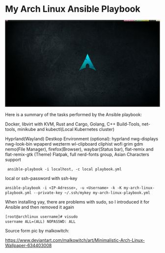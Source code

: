 # My Arch Linux Ansible Playbook

![Screenshot](screenshot.jpg)

Here is a summary of the tasks performed by the Ansible playbook:

Docker, libvirt with KVM, Rust and Cargo, Golang, C++ Build-Tools, net-tools, minikube and kubectl(Local Kubernetes cluster)

Hyprland(Wayland) Destkop Environment (optional):
hyprland nwg-displays nwg-look-bin wpaperd wezterm wl-clipboard cliphist wofi grim gdm
nemo(File Manager), firefox(Browser), waybar(Status bar), flat-remix and flat-remix-gtk (Theme)
Flatpak, full nerd-fonts group, Asian Characters support

```
 ansible-playbook -i localhost, -c local playbook.yml
```

local or ssh-password with ssh-key

```
ansible-playbook -i <IP-Adresse>, -u <Username> -k -K my-arch-linux-playbook.yml --private-key ~/.ssh/mykey my-arch-linux-playbook.yml
```

When installing yay, there are problems with sudo, so I introduced it for Ansible and then removed it again

```
[root@archlinux username]# visudo
username ALL=(ALL) NOPASSWD: ALL
```

Source form pic by malkowitch: 

https://www.deviantart.com/malkowitch/art/Minimalistic-Arch-Linux-Wallpaper-634403008

